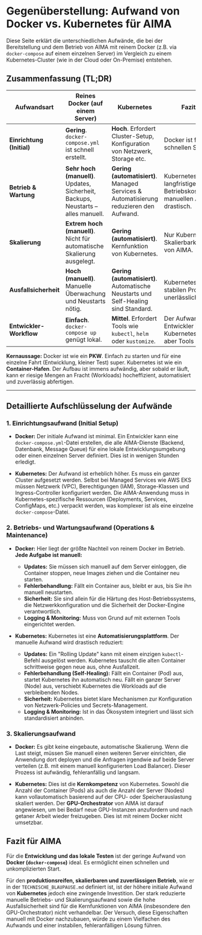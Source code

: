 # Gegenüberstellung: Aufwand von Docker vs. Kubernetes für AIMA

Diese Seite erklärt die unterschiedlichen Aufwände, die bei der Bereitstellung und dem Betrieb von AIMA mit reinem Docker (z.B. via `docker-compose` auf einem einzelnen Server) im Vergleich zu einem Kubernetes-Cluster (wie in der Cloud oder On-Premise) entstehen.

## Zusammenfassung (TL;DR)

| Aufwandsart | Reines Docker (auf einem Server) | Kubernetes | Fazit für AIMA |
|---|---|---|---|
| **Einrichtung (Initial)** | **Gering**. `docker-compose.yml` ist schnell erstellt. | **Hoch**. Erfordert Cluster-Setup, Konfiguration von Netzwerk, Storage etc. | Docker ist für einen schnellen Start einfacher. |
| **Betrieb & Wartung** | **Sehr hoch (manuell)**. Updates, Sicherheit, Backups, Neustarts – alles manuell. | **Gering (automatisiert)**. Managed Services & Automatisierung reduzieren den Aufwand. | Kubernetes senkt die langfristigen Betriebskosten und den manuellen Aufwand drastisch. |
| **Skalierung** | **Extrem hoch (manuell)**. Nicht für automatische Skalierung ausgelegt. | **Gering (automatisiert)**. Kernfunktion von Kubernetes. | Nur Kubernetes erfüllt die Skalierbarkeitsanforderung von AIMA. |
| **Ausfallsicherheit** | **Hoch (manuell)**. Manuelle Überwachung und Neustarts nötig. | **Gering (automatisiert)**. Automatische Neustarts und Self-Healing sind Standard. | Kubernetes ist für einen stabilen Produktivbetrieb unerlässlich. |
| **Entwickler-Workflow** | **Einfach**. `docker-compose up` genügt lokal. | **Mittel**. Erfordert Tools wie `kubectl`, `helm` oder `kustomize`. | Der Aufwand für Entwickler ist bei Kubernetes etwas höher, aber Tools helfen. |

**Kernaussage:** Docker ist wie ein **PKW**. Einfach zu starten und für eine einzelne Fahrt (Entwicklung, kleiner Test) super. Kubernetes ist wie ein **Container-Hafen**. Der Aufbau ist immens aufwändig, aber sobald er läuft, kann er riesige Mengen an Fracht (Workloads) hocheffizient, automatisiert und zuverlässig abfertigen.

---

## Detaillierte Aufschlüsselung der Aufwände

### 1. Einrichtungsaufwand (Initial Setup)

*   **Docker:** Der initiale Aufwand ist minimal. Ein Entwickler kann eine `docker-compose.yml`-Datei erstellen, die alle AIMA-Dienste (Backend, Datenbank, Message Queue) für eine lokale Entwicklungsumgebung oder einen einzelnen Server definiert. Dies ist in wenigen Stunden erledigt.

*   **Kubernetes:** Der Aufwand ist erheblich höher. Es muss ein ganzer Cluster aufgesetzt werden. Selbst bei Managed Services wie AWS EKS müssen Netzwerk (VPC), Berechtigungen (IAM), Storage-Klassen und Ingress-Controller konfiguriert werden. Die AIMA-Anwendung muss in Kubernetes-spezifische Ressourcen (Deployments, Services, ConfigMaps, etc.) verpackt werden, was komplexer ist als eine einzelne `docker-compose`-Datei.

### 2. Betriebs- und Wartungsaufwand (Operations & Maintenance)

*   **Docker:** Hier liegt der größte Nachteil von reinem Docker im Betrieb. **Jede Aufgabe ist manuell:**
    *   **Updates:** Sie müssen sich manuell auf dem Server einloggen, die Container stoppen, neue Images ziehen und die Container neu starten.
    *   **Fehlerbehandlung:** Fällt ein Container aus, bleibt er aus, bis Sie ihn manuell neustarten.
    *   **Sicherheit:** Sie sind allein für die Härtung des Host-Betriebssystems, die Netzwerkkonfiguration und die Sicherheit der Docker-Engine verantwortlich.
    *   **Logging & Monitoring:** Muss von Grund auf mit externen Tools eingerichtet werden.

*   **Kubernetes:** Kubernetes ist eine **Automatisierungsplattform**. Der manuelle Aufwand wird drastisch reduziert:
    *   **Updates:** Ein "Rolling Update" kann mit einem einzigen `kubectl`-Befehl ausgelöst werden. Kubernetes tauscht die alten Container schrittweise gegen neue aus, ohne Ausfallzeit.
    *   **Fehlerbehandlung (Self-Healing):** Fällt ein Container (Pod) aus, startet Kubernetes ihn automatisch neu. Fällt ein ganzer Server (Node) aus, verschiebt Kubernetes die Workloads auf die verbleibenden Nodes.
    *   **Sicherheit:** Kubernetes bietet klare Mechanismen zur Konfiguration von Netzwerk-Policies und Secrets-Management.
    *   **Logging & Monitoring:** Ist in das Ökosystem integriert und lässt sich standardisiert anbinden.

### 3. Skalierungsaufwand

*   **Docker:** Es gibt keine eingebaute, automatische Skalierung. Wenn die Last steigt, müssen Sie manuell einen weiteren Server einrichten, die Anwendung dort deployen und die Anfragen irgendwie auf beide Server verteilen (z.B. mit einem manuell konfigurierten Load Balancer). Dieser Prozess ist aufwändig, fehleranfällig und langsam.

*   **Kubernetes:** Dies ist die **Kernkompetenz** von Kubernetes. Sowohl die Anzahl der Container (Pods) als auch die Anzahl der Server (Nodes) kann vollautomatisch basierend auf der CPU- oder Speicherauslastung skaliert werden. Der **GPU-Orchestrator** von AIMA ist darauf angewiesen, um bei Bedarf neue GPU-Instanzen anzufordern und nach getaner Arbeit wieder freizugeben. Dies ist mit reinem Docker nicht umsetzbar.

## Fazit für AIMA

Für die **Entwicklung und das lokale Testen** ist der geringe Aufwand von **Docker (`docker-compose`)** ideal. Es ermöglicht einen schnellen und unkomplizierten Start.

Für den **produktionsreifen, skalierbaren und zuverlässigen Betrieb**, wie er in der `TECHNISCHE_BLAUPAUSE.md` definiert ist, ist der höhere initiale Aufwand von **Kubernetes** jedoch eine zwingende Investition. Der stark reduzierte manuelle Betriebs- und Skalierungsaufwand sowie die hohe Ausfallsicherheit sind für die Kernfunktionen von AIMA (insbesondere den GPU-Orchestrator) nicht verhandelbar. Der Versuch, diese Eigenschaften manuell mit Docker nachzubauen, würde zu einem Vielfachen des Aufwands und einer instabilen, fehleranfälligen Lösung führen.